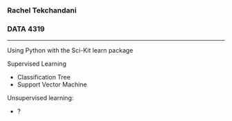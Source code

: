 ### Rachel Tekchandani
### DATA 4319
----
Using Python with the Sci-Kit learn package

Supervised Learning
- Classification Tree
- Support Vector Machine



Unsupervised learning:
- ?
